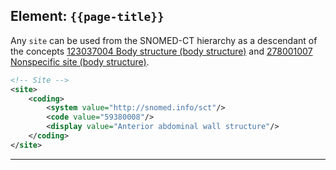 ## Element: `{{page-title}}`

Any `site` can be used from the SNOMED-CT hierarchy as a descendant of the concepts [123037004 Body structure (body structure)](https://termbrowser.nhs.uk/?perspective=full&conceptId1=123037004&edition=uk-edition) and [278001007 Nonspecific site (body structure)](https://termbrowser.nhs.uk/?perspective=full&conceptId1=278001007&edition=uk-edition).

```xml
<!-- Site -->
<site>
    <coding>
        <system value="http://snomed.info/sct"/>
        <code value="59380008"/>
        <display value="Anterior abdominal wall structure"/>
    </coding>
</site>
```

---